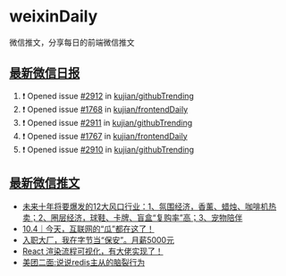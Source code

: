 # weixinDaily
微信推文，分享每日的前端微信推文

## [最新微信日报](https://github.com/kujian/weixinDaily/issues)

<!--START_SECTION:activity-->
1. ❗ Opened issue [#2912](https://github.com/kujian/githubTrending/issues/2912) in [kujian/githubTrending](https://github.com/kujian/githubTrending)
2. ❗ Opened issue [#1768](https://github.com/kujian/frontendDaily/issues/1768) in [kujian/frontendDaily](https://github.com/kujian/frontendDaily)
3. ❗ Opened issue [#2911](https://github.com/kujian/githubTrending/issues/2911) in [kujian/githubTrending](https://github.com/kujian/githubTrending)
4. ❗ Opened issue [#1767](https://github.com/kujian/frontendDaily/issues/1767) in [kujian/frontendDaily](https://github.com/kujian/frontendDaily)
5. ❗ Opened issue [#2910](https://github.com/kujian/githubTrending/issues/2910) in [kujian/githubTrending](https://github.com/kujian/githubTrending)
<!--END_SECTION:activity-->


## [最新微信推文](https://weixin.qdkfweb.cn/)

<!-- BLOG-POST-LIST:START -->
- [未来十年将要爆发的12大风口行业：1、氛围经济，香薰、蜡烛、咖啡机热卖；2、圈层经济，球鞋、卡牌、盲盒“复购率”高；3、宠物陪伴](https://weixin.qdkfweb.cn/56325.html)
- [10.4｜今天，互联网的“瓜”都在这了！](https://weixin.qdkfweb.cn/56328.html)
- [入职大厂，我在字节当“保安”。月薪5000元](https://weixin.qdkfweb.cn/56327.html)
- [React 渲染流程可视化，有大佬实现了！](https://weixin.qdkfweb.cn/56313.html)
- [美团二面:说说redis主从的脑裂行为](https://weixin.qdkfweb.cn/56340.html)
<!-- BLOG-POST-LIST:END -->